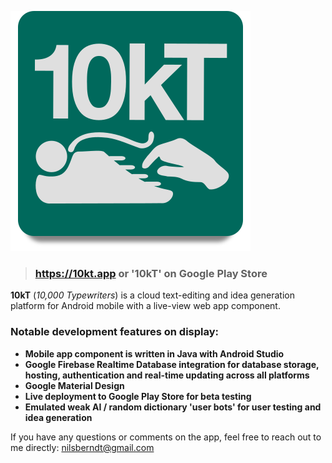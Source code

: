 ![10kT Logo](/public/images/logo.svg)

> ### https://10kt.app or '10kT' on Google Play Store

**10kT** (*10,000 Typewriters*) is a cloud text-editing and idea generation platform for Android mobile with a live-view web app component. 

### Notable development features on display:
* **Mobile app component is written in Java with Android Studio**
* **Google Firebase Realtime Database integration for database storage, hosting, authentication and real-time updating across all platforms**
* **Google Material Design**
* **Live deployment to Google Play Store for beta testing**
* **Emulated weak AI / random dictionary 'user bots' for user testing and idea generation**

If you have any questions or comments on the app, feel free to reach out to me directly: nilsberndt@gmail.com